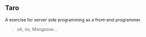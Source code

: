 
Taro
---

A exercise for server side programming as a front-end programmer.

> oh, no, Mongoose...

